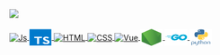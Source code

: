 

<div >
  <a href="https://github.com/leo12wb">
  <!--<img height="180em" src="https://github-readme-stats.vercel.app/api?username=leo12wb&show_icons=true&theme=radical&count_private=true"/>-->
  <img height="260em" src="https://github-readme-stats.vercel.app/api/top-langs/?username=leo12wb&layout=compact&langs_count=10&theme=radical"/>
</div>  
  
<div style="display: inline_block"><br>
  <img align="center" alt="Js" height="30" width="40" src="https://cdn.jsdelivr.net/gh/devicons/devicon/icons/javascript/javascript-original.svg">
  <img align="center" alt="Ts" height="30" width="40" src="https://raw.githubusercontent.com/devicons/devicon/master/icons/typescript/typescript-plain.svg">
  <img align="center" alt="HTML" height="30" width="40" src="https://cdn.jsdelivr.net/gh/devicons/devicon/icons/html5/html5-original.svg">
  <img align="center" alt="CSS" height="30" width="40" src="https://cdn.jsdelivr.net/gh/devicons/devicon/icons/css3/css3-original.svg">
  <img align="center" alt="Vue" height="30" width="40" src="https://cdn.jsdelivr.net/gh/devicons/devicon/icons/vuejs/vuejs-original.svg">
  <img align="center" alt="Node" height="30" width="40" src="https://raw.githubusercontent.com/devicons/devicon/master/icons/nodejs/nodejs-original.svg">
  <img align="center" alt="Go" height="30" width="40" src="https://raw.githubusercontent.com/devicons/devicon/master/icons/go/go-original-wordmark.svg">
  <img align="center" alt="Python" height="30" width="40" src=" https://raw.githubusercontent.com/devicons/devicon/master/icons/python/python-original-wordmark.svg">
 
</div>
  
##
  

